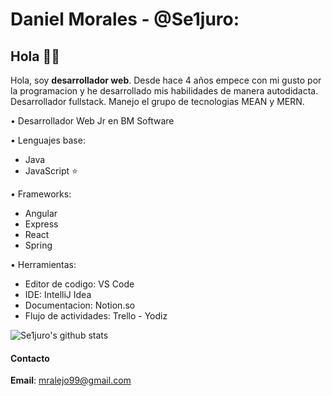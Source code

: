 # Daniel Morales - @Se1juro:

## Hola 👨‍💻

Hola, soy **desarrollador web**.
Desde hace 4 años empece con mi gusto por la programacion y he desarrollado mis habilidades de manera autodidacta.
Desarrollador fullstack.
Manejo el grupo de tecnologias MEAN y MERN.

• Desarrollador Web Jr en BM Software

• Lenguajes base:

  - Java
  - JavaScript ⭐
  
• Frameworks:
  
  - Angular
  - Express
  - React
  - Spring
  
• Herramientas:

  - Editor de codigo: VS Code
  - IDE: IntelliJ Idea
  - Documentacion: Notion.so
  - Flujo de actividades: Trello - Yodiz

![Se1juro's github stats](https://github-readme-stats.vercel.app/api?username=Se1juro&show_icons=true&theme=radical)

#### Contacto 

**Email**: mralejo99@gmail.com 
